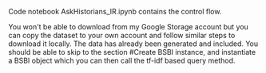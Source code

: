 Code notebook AskHistorians_IR.ipynb contains the control flow.

You won't be able to download from my Google Storage account but you can copy the dataset to your own account and follow similar steps to download it locally. The data has already been generated and included. You should be able to skip to the section #Create BSBI instance, and instantiate a BSBI object which you can then call the tf-idf based query method. 
